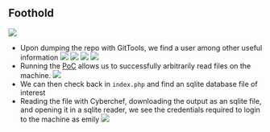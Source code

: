## Foothold
![](../Screenshots/Pasted%20image%2020231109132311.png)
- Upon dumping the repo with GitTools, we find a user among other useful information
![](../Screenshots/Pasted%20image%2020231109133159.png)
![](../Screenshots/Pasted%20image%2020231109134235.png)
![](../Screenshots/Pasted%20image%2020231109135543.png)
![](../Screenshots/Pasted%20image%2020231109141512.png)
- Running the [PoC](https://github.com/voidz0r/CVE-2022-44268) allows us to successfully arbitrarily read files on the machine.
![](../Screenshots/Pasted%20image%2020231109142748.png)
- We can then check back in `index.php` and find an sqlite database file of interest
- Reading the file with Cyberchef, downloading the output as an sqlite file, and opening it in a sqlite reader, we see the credentials required to login to the machine as emily
![](../Screenshots/Pasted%20image%2020231109145339.png)
